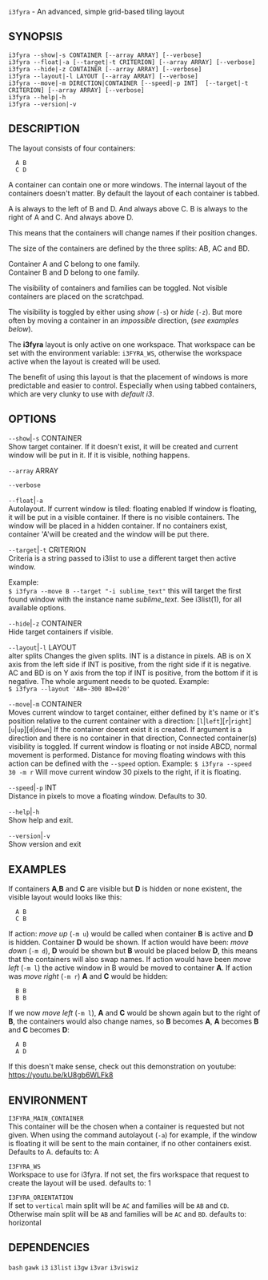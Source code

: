 `i3fyra` - An advanced, simple grid-based tiling layout

SYNOPSIS
--------
```text
i3fyra --show|-s CONTAINER [--array ARRAY] [--verbose]
i3fyra --float|-a [--target|-t CRITERION] [--array ARRAY] [--verbose]
i3fyra --hide|-z CONTAINER [--array ARRAY] [--verbose]
i3fyra --layout|-l LAYOUT [--array ARRAY] [--verbose]
i3fyra --move|-m DIRECTION|CONTAINER [--speed|-p INT]  [--target|-t CRITERION] [--array ARRAY] [--verbose]
i3fyra --help|-h
i3fyra --version|-v
```

DESCRIPTION
-----------
The layout consists of four containers:  

``` text
  A B
  C D
```


A container can contain one or more windows. The
internal layout of the containers doesn't matter.
By default the layout of each container is tabbed.  

A is always to the left of B and D. And always
above C. B is always to the right of A and C. And
always above D.  

This means that the containers will change names
if their position changes.  

The size of the containers are defined by the
three splits: AB, AC and BD.  

Container A and C belong to one family.  
Container B and D belong to one family.  

The visibility of containers and families can be
toggled. Not visible containers are placed on the
scratchpad.  

The visibility is toggled by either using *show*
(`-s`) or *hide* (`-z`). But more often by moving
a container in an *impossible* direction, (*see
examples below*).  

The **i3fyra** layout is only active on one
workspace. That workspace can be set with the
environment variable: `i3FYRA_WS`, otherwise the
workspace active when the layout is created will
be used.  

The benefit of using this layout is that the
placement of windows is more predictable and
easier to control. Especially when using tabbed
containers, which are very clunky to use with
*default i3*.


OPTIONS
-------

`--show`|`-s` CONTAINER  
Show target container. If it doesn't exist, it
will be created and current window will be put in
it. If it is visible, nothing happens.

`--array` ARRAY  

`--verbose`  

`--float`|`-a`  
Autolayout. If current window is tiled: floating
enabled If window is floating, it will be put in a
visible container. If there is no visible
containers. The window will be placed in a hidden
container. If no containers exist, container
'A'will be created and the window will be put
there.

`--target`|`-t` CRITERION  
Criteria is a string passed to i3list to use a
different target then active window.  

Example:  
`$ i3fyra --move B --target "-i sublime_text"`
this will target the first found window with the
instance name *sublime_text*. See i3list(1), for
all available options.

`--hide`|`-z` CONTAINER  
Hide target containers if visible.  

`--layout`|`-l` LAYOUT  
alter splits Changes the given splits. INT is a
distance in pixels. AB is on X axis from the left
side if INT is positive, from the right side if it
is negative. AC and BD is on Y axis from the top
if INT is positive, from the bottom if it is
negative. The whole argument needs to be quoted.
Example:  
`$ i3fyra --layout 'AB=-300 BD=420'`  


`--move`|`-m` CONTAINER  
Moves current window to target container, either
defined by it's name or it's position relative to
the current container with a direction:
[`l`|`left`][`r`|`right`][`u`|`up`][`d`|`down`] If
the container doesnt exist it is created. If
argument is a direction and there is no container
in that direction, Connected container(s)
visibility is toggled. If current window is
floating or not inside ABCD, normal movement is
performed. Distance for moving floating windows
with this action can be defined with the `--speed`
option. Example: `$ i3fyra --speed 30 -m r` Will
move current window 30 pixels to the right, if it
is floating.

`--speed`|`-p` INT  
Distance in pixels to move a floating window.
Defaults to 30.

`--help`|`-h`  
Show help and exit.

`--version`|`-v`  
Show version and exit


EXAMPLES
--------
If containers **A**,**B** and **C** are visible
but **D** is hidden or none existent, the visible
layout would looks like this:  

``` text
  A B
  C B
```


If action: *move up* (`-m u`) would be called
when container **B** is active and **D** is
hidden. Container **D** would be shown. If action
would have been: *move down* (`-m d`), **D** would
be shown but **B** would be placed below **D**,
this means that the containers will also swap
names. If action would have been *move left* (`-m
l`) the active window in B would be moved to
container **A**. If action was *move right* (`-m
r`) **A** and **C** would be hidden:  

``` text
  B B
  B B
```


If we now *move left* (`-m l`), **A** and **C**
would be shown again but to the right of **B**,
the containers would also change names, so **B**
becomes **A**, **A** becomes **B** and **C**
becomes **D**:  

``` text
  A B
  A D
```


If this doesn't make sense, check out this demonstration on youtube: https://youtu.be/kU8gb6WLFk8

ENVIRONMENT
-----------

`I3FYRA_MAIN_CONTAINER`  
This container will be the chosen when a
container is requested but not given. When using
the command autolayout (`-a`) for example, if the
window is floating it will be sent to the main
container, if no other containers exist. Defaults
to A.
defaults to: A

`I3FYRA_WS`  
Workspace to use for i3fyra. If not set, the firs
workspace that request to create the layout will
be used.
defaults to: 1

`I3FYRA_ORIENTATION`  
If set to `vertical` main split will be `AC` and
families will be `AB` and `CD`. Otherwise main
split will be `AB` and families will be `AC` and
`BD`.
defaults to: horizontal

DEPENDENCIES
------------
`bash`
`gawk`
`i3`
`i3list`
`i3gw`
`i3var`
`i3viswiz`



